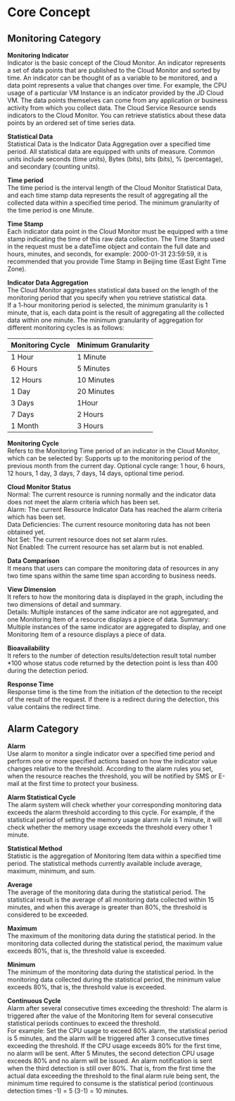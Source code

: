 # Core Concept
## Monitoring Category
**Monitoring Indicator**  
Indicator is the basic concept of the Cloud Monitor. An indicator represents a set of data points that are published to the Cloud Monitor and sorted by time. An indicator can be thought of as a variable to be monitored, and a data point represents a value that changes over time. For example, the CPU usage of a particular VM Instance is an indicator provided by the JD Cloud VM. The data points themselves can come from any application or business activity from which you collect data.
The Cloud Service Resource sends indicators to the Cloud Monitor. You can retrieve statistics about these data points by an ordered set of time series data.

**Statistical Data**   
Statistical Data is the Indicator Data Aggregation over a specified time period. All statistical data are equipped with units of measure. Common units include seconds (time units), Bytes (bits), bits (bits), % (percentage), and secondary (counting units).

**Time period**   
The time period is the interval length of the Cloud Monitor Statistical Data, and each time stamp data represents the result of aggregating all the collected data within a specified time period. The minimum granularity of the time period is one Minute.

**Time Stamp**  
Each indicator data point in the Cloud Monitor must be equipped with a time stamp indicating the time of this raw data collection. The Time Stamp used in the request must be a dateTime object and contain the full date and hours, minutes, and seconds, for example: 2000-01-31 23:59:59, it is recommended that you provide Time Stamp in Beijing time (East Eight Time Zone).

**Indicator Data Aggregation**  
The Cloud Monitor aggregates statistical data based on the length of the monitoring period that you specify when you retrieve statistical data.  
If a 1-hour monitoring period is selected, the minimum granularity is 1 minute, that is, each data point is the result of aggregating all the collected data within one minute. The minimum granularity of aggregation for different monitoring cycles is as follows:

Monitoring Cycle| Minimum Granularity
---|---
1 Hour | 1 Minute
6 Hours | 5 Minutes
12 Hours | 10 Minutes
1 Day | 20 Minutes
3 Days | 1Hour
7 Days | 2 Hours
1 Month | 3 Hours

**Monitoring Cycle**   
Refers to the Monitoring Time period of an indicator in the Cloud Monitor, which can be selected by: Supports up to the monitoring period of the previous month from the current day. Optional cycle range: 1 hour, 6 hours, 12 hours, 1 day, 3 days, 7 days, 14 days, optional time period.

**Cloud Monitor Status**  
Normal: The current resource is running normally and the indicator data does not meet the alarm criteria which has been set.  
Alarm: The current Resource Indicator Data has reached the alarm criteria which has been set.  
Data Deficiencies: The current resource monitoring data has not been obtained yet.  
Not Set: The current resource does not set alarm rules.  
Not Enabled: The current resource has set alarm but is not enabled.

**Data Comparison**  
It means that users can compare the monitoring data of resources in any two time spans within the same time span according to business needs.

**View Dimension**  
It refers to how the monitoring data is displayed in the graph, including the two dimensions of detail and summary.  
Details: Multiple instances of the same indicator are not aggregated, and one Monitoring Item of a resource displays a piece of data.
Summary: Multiple instances of the same indicator are aggregated to display, and one Monitoring Item of a resource displays a piece of data.

**Bioavailability**  
It refers to the number of detection results/detection result total number *100 whose status code returned by the detection point is less than 400 during the detection period.

**Response Time**  
Response time is the time from the initiation of the detection to the receipt of the result of the request. If there is a redirect during the detection, this value contains the redirect time.
## Alarm Category
**Alarm**  
Use alarm to monitor a single indicator over a specified time period and perform one or more specified actions based on how the indicator value changes relative to the threshold. According to the alarm rules you set, when the resource reaches the threshold, you will be notified by SMS or E-mail at the first time to protect your business.

**Alarm Statistical Cycle**  
The alarm system will check whether your corresponding monitoring data exceeds the alarm threshold according to this cycle. For example, if the statistical period of setting the memory usage alarm rule is 1 minute, it will check whether the memory usage exceeds the threshold every other 1 minute.

**Statistical Method**  
Statistic is the aggregation of Monitoring Item data within a specified time period. The statistical methods currently available include average, maximum, minimum, and sum.

**Average**  
The average of the monitoring data during the statistical period. The statistical result is the average of all monitoring data collected within 15 minutes, and when this average is greater than 80%, the threshold is considered to be exceeded.

**Maximum**  
The maximum of the monitoring data during the statistical period. In the monitoring data collected during the statistical period, the maximum value exceeds 80%, that is, the threshold value is exceeded.

**Minimum**  
The minimum of the monitoring data during the statistical period. In the monitoring data collected during the statistical period, the minimum value exceeds 80%, that is, the threshold value is exceeded.

**Continuous Cycle**  
Alarm after several consecutive times exceeding the threshold: The alarm is triggered after the value of the Monitoring Item for several consecutive statistical periods continues to exceed the threshold.  
For example: Set the CPU usage to exceed 80% alarm, the statistical period is 5 minutes, and the alarm will be triggered after 3 consecutive times exceeding the threshold. If the CPU usage exceeds 80% for the first time, no alarm will be sent. After 5 Minutes, the second detection CPU usage exceeds 80% and no alarm will be issued. An alarm notification is sent when the third detection is still over 80%. That is, from the first time the actual data exceeding the threshold to the final alarm rule being sent, the minimum time required to consume is the statistical period (continuous detection times -1) = 5 (3-1) = 10 minutes.
